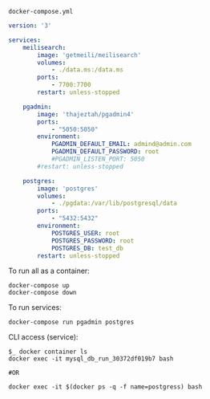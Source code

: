 `docker-compose.yml`
```yml                                                    /home/nahid/projects/docker/utils/docker-compose.yml                                                                 
version: '3'

services:
    meilisearch:
        image: 'getmeili/meilisearch'
        volumes:
            - ./data.ms:/data.ms
        ports:
            - 7700:7700
        restart: unless-stopped

    pgadmin:
        image: 'thajeztah/pgadmin4'
        ports:
            - "5050:5050"
        environment:
            PGADMIN_DEFAULT_EMAIL: admind@admin.com
            PGADMIN_DEFAULT_PASSWORD: root
            #PGADMIN_LISTEN_PORT: 5050
        #restart: unless-stopped

    postgres:
        image: 'postgres'
        volumes:
            - ./pgdata:/var/lib/postgresql/data
        ports:
            - "5432:5432"
        environment:
            POSTGRES_USER: root
            POSTGRES_PASSWORD: root
            POSTGRES_DB: test_db
        restart: unless-stopped
```

To run all as a container:
```
docker-compose up
docker-compose down
```

To run services:
```
docker-compose run pgadmin postgres
```

CLI access (service):
```
$_ docker container ls 
docker exec -it mysql_db_run_30372df019b7 bash

#OR

docker exec -it $(docker ps -q -f name=postgress) bash
```
